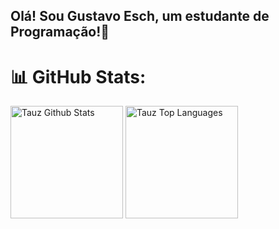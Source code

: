 ## Olá! Sou Gustavo Esch, um estudante de Programação!👋





# 📊 GitHub Stats:
<a href="https://github.com/gustavoesch/tauz-hub.git"><img alt="Tauz Github Stats" height="180em" src="https://github-readme-stats.vercel.app/api?username=gustavoesch&show_icons=true&count_private=true&theme=react&hide_border=true&bg_color=0D1117" /></a>
  <a href="https://github.com/gustavoesch/tauz-hub.git"><img alt="Tauz Top Languages" height="180em" src="https://github-readme-stats.vercel.app/api/top-langs/?username=gustavoesch&langs_count=10&count_private=true&layout=compact&theme=react&hide_border=true&bg_color=0D1117&hide=javascript" /></a>


<!--
## 🌐 Redes:
[![Discord](https://img.shields.io/badge/Discord-%237289DA.svg?logo=discord&logoColor=white)](htttps://discord.gg/https://discord.gg/a6BaUvYeY3) [![Instagram](https://img.shields.io/badge/Instagram-%23E4405F.svg?logo=Instagram&logoColor=white)](https://instagram.com/QuiraDon)
-->



<!--
**gustavoesch/gustavoesch** is a ✨ _special_ ✨ repository because its `README.md` (this file) appears on your GitHub profile.

Here are some ideas to get you started:

- 🔭 I’m currently working on ...
- 🌱 I’m currently learning ...
- 👯 I’m looking to collaborate on ...
- 🤔 I’m looking for help with ...
- 💬 Ask me about ...
- 📫 How to reach me: ...
- 😄 Pronouns: ...
- ⚡ Fun fact: ...
-->
